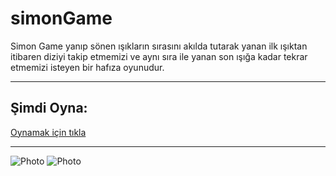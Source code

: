 # simonGame

Simon Game yanıp sönen ışıkların sırasını akılda tutarak yanan ilk ışıktan itibaren diziyi takip etmemizi ve aynı sıra ile yanan son ışığa kadar tekrar etmemizi isteyen bir hafıza oyunudur.

***
## Şimdi Oyna:
[Oynamak için tıkla](https://aktansn.github.io/simonGame/)
***

![Photo](https://user-images.githubusercontent.com/58556840/155860728-d6233bbb-2bc3-447c-923f-495fc57ad70d.png)
![Photo](https://user-images.githubusercontent.com/58556840/155860734-53c24ae4-7b31-40dc-9c97-0e429f10ec2c.png)

